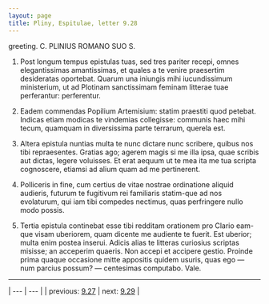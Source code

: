 ```yaml
---
layout: page
title: Pliny, Espitulae, letter 9.28
---
```


greeting. C. PLINIUS ROMANO SUO S.



1. Post longum tempus epistulas tuas, sed tres pariter recepi, omnes elegantissimas amantissimas, et quales a te venire praesertim desideratas oportebat. Quarum una iniungis mihi iucundissimum ministerium, ut ad Plotinam sanctissimam feminam litterae tuae perferantur: perferentur.



2. Eadem commendas Popilium Artemisium: statim praestiti quod petebat. Indicas etiam modicas te vindemias collegisse: communis haec mihi tecum, quamquam in diversissima parte terrarum, querela est.



3. Altera epistula nuntias multa te nunc dictare nunc scribere, quibus nos tibi repraesentes. Gratias ago; agerem magis si me illa ipsa, quae scribis aut dictas, legere voluisses. Et erat aequum ut te mea ita me tua scripta cognoscere, etiamsi ad alium quam ad me pertinerent.



4. Polliceris in fine, cum certius de vitae nostrae ordinatione aliquid audieris, futurum te fugitivum rei familiaris statim-que ad nos evolaturum, qui iam tibi compedes nectimus, quas perfringere nullo modo possis.



5. Tertia epistula continebat esse tibi redditam orationem pro Clario eam-que visam uberiorem, quam dicente me audiente te fuerit. Est uberior; multa enim postea inserui. Adicis alias te litteras curiosius scriptas misisse; an acceperim quaeris. Non accepi et accipere gestio. Proinde prima quaque occasione mitte appositis quidem usuris, quas ego — num parcius possum? — centesimas computabo. Vale.



---

| --- | --- |
| previous: [9.27](../9.27/) | next: [9.29](../9.29/) |